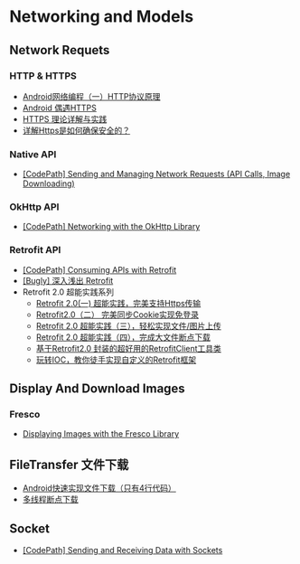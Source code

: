 # Networking and Models

## Network Requets

### HTTP & HTTPS

* [Android网络编程（一）HTTP协议原理](http://blog.csdn.net/itachi85/article/details/50982995)
* [Android 偶遇HTTPS](http://blog.majiajie.me/2016/05/11/Android-%E5%81%B6%E9%81%87HTTPS/index.html)
* [HTTPS 理论详解与实践](https://segmentfault.com/a/1190000004985253)
* [详解Https是如何确保安全的？](http://www.codeceo.com/article/https-make-safe.html)

### Native API

* [\[CodePath\] Sending and Managing Network Requests \(API Calls, Image Downloading\)](https://github.com/codepath/android_guides/wiki/Sending-and-Managing-Network-Requests)

### OkHttp API

* [\[CodePath\] Networking with the OkHttp Library](https://github.com/codepath/android_guides/wiki/Using-OkHttp)

### Retrofit API

* [\[CodePath\] Consuming APIs with Retrofit](https://github.com/codepath/android_guides/wiki/Consuming-APIs-with-Retrofit)
* [\[Bugly\] 深入浅出 Retrofit](http://www.println.net/post/deep-in-retrofit)
* Retrofit 2.0 超能实践系列
  * [Retrofit 2.0\(一\) 超能实践，完美支持Https传输](http://blog.csdn.net/sk719887916/article/details/51597816)
  * [Retrofit2.0（二） 完美同步Cookie实现免登录](http://blog.csdn.net/sk719887916/article/details/51700659)
  * [Retrofit 2.0 超能实践（三），轻松实现文件/图片上传](http://blog.csdn.net/sk719887916/article/details/51755427)
  * [Retrofit 2.0 超能实践（四），完成大文件断点下载](http://blog.csdn.net/sk719887916/article/details/51988507)
  * [基于Retrofit2.0 封装的超好用的RetrofitClient工具类](http://blog.csdn.net/sk719887916/article/details/51958010)
  * [玩转IOC，教你徒手实现自定义的Retrofit框架](http://blog.csdn.net/sk719887916/article/details/51957819)

## Display And Download Images

### Fresco

* [Displaying Images with the Fresco Library](https://github.com/codepath/android_guides/wiki/Displaying-Images-with-the-Fresco-Library)

## FileTransfer  文件下载

* [Android快速实现文件下载（只有4行代码）](http://www.jianshu.com/p/46fd1c253701)
* [多线程断点下载](http://godcoder.me/tags/%E5%A4%9A%E7%BA%BF%E7%A8%8B%E4%B8%8B%E8%BD%BD/)

## Socket

* [\[CodePath\] Sending and Receiving Data with Sockets](http://guides.codepath.com/android/Sending-and-Receiving-Data-with-Sockets)

